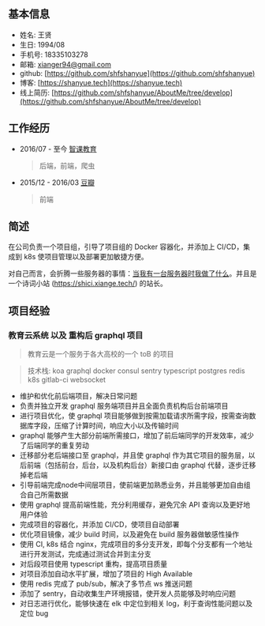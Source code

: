 ## 基本信息

+ 姓名: 王贤
+ 生日: 1994/08
+ 手机号: 18335103278
+ 邮箱: xianger94@gmail.com
+ github: [https://github.com/shfshanyue](https://github.com/shfshanyue)
+ 博客: [https://shanyue.tech](https://shanyue.tech)
+ 线上简历: [https://github.com/shfshanyue/AboutMe/tree/develop](https://github.com/shfshanyue/AboutMe/tree/develop)


## 工作经历

+ 2016/07 - 至今     [智课教育](http://www.smartstudy.com/)
  > 后端，前端，爬虫
+ 2015/12 - 2016/03  [豆瓣](https://www.douban.com/)
  > 前端

## 简述

在公司负责一个项目组，引导了项目组的 Docker 容器化，并添加上 CI/CD，集成到 k8s 使项目管理以及部署更加敏捷方便。

对自己而言，会折腾一些服务器的事情：[当我有一台服务器时我做了什么](https://shanyue.tech/post/server-todo/)。并且是一个诗词小站 (https://shici.xiange.tech/) 的站长。

## 项目经验

### 教育云系统 以及 重构后 graphql 项目

> 教育云是一个服务于各大高校的一个 toB 的项目

> 技术栈: koa graphql docker consul sentry typescript postgres redis k8s gitlab-ci websocket

+ 维护和优化前后端项目，解决日常问题
+ 负责并独立开发 graphql 服务端项目并且全面负责机构后台前端项目
+ 进行项目优化，使 graphql 项目能够做到按需加载请求所需字段，按需查询数据库字段，压缩了计算时间，响应大小以及传输时间
+ graphql 能够产生大部分前端所需接口，增加了前后端同学的开发效率，减少了后端同学的重复劳动
+ 迁移部分老后端接口至 graphql，并且使 graphql 作为其它项目的服务层，以后前端（包括前台，后台，以及机构后台）新接口由 graphql 代替，逐步迁移掉老后端
+ 引导前端完成node中间层项目，使前端更加熟悉业务，并且能够更加自由组合自己所需数据
+ 使用 graphql 提高前端性能，充分利用缓存，避免冗余 API 查询以及更好地用户体验
+ 完成项目的容器化，并添加 CI/CD，使项目自动部署
+ 优化项目镜像，减少 build 时间，以及避免在 build 服务器做敏感性操作
+ 使用 CI, k8s 结合 nginx，完成项目的多分支开发，即每个分支都有一个地址进行开发测试，完成通过测试合并到主分支
+ 对后段项目使用 typescript 重构，提高项目质量
+ 对项目添加自动水平扩展，增加了项目的 High Available
+ 使用 redis 完成了 pub/sub，解决了多节点 ws 推送问题
+ 添加了 sentry，自动收集生产环境报错，使开发人员能够及时响应问题
+ 对日志进行优化，能够快速在 elk 中定位到相关 log，利于查询性能问题以及定位 bug
